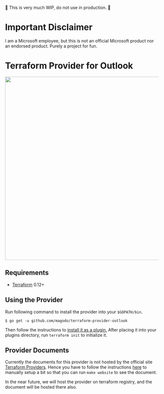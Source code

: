 🚧 This is very much WIP, do not use in production. 🚧

# Important Disclaimer

I am a Microsoft employee, but this is not an official Microsoft product nor an endorsed product. Purely a project for fun.

# Terraform Provider for Outlook

<img src="https://cdn.rawgit.com/hashicorp/terraform-website/master/content/source/assets/images/logo-hashicorp.svg" width="600px">


## Requirements

- [Terraform](https://www.terraform.io/downloads.html) 0.12+

## Using the Provider 

Run following command to install the provider into your `$GOPATH/bin`.

```
$ go get -u github.com/magodo/terraform-provider-outlook
```

Then follow the instructions to [install it as a plugin.](https://www.terraform.io/docs/plugins/basics.html#installing-a-plugin) After placing it into your plugins directory,  run `terraform init` to initialize it.

## Provider Documents

Currently the documents for this provider is not hosted by the official site [Terraform Providers](https://www.terraform.io/docs/providers/index.html). Hence you have to follow the instructions [here](https://github.com/hashicorp/terraform-website#new-provider-repositories) to manually setup a bit so that you can run `make website` to see the document.

In the near future, we will host the provider on terraform registry, and the document will be hosted there also.
